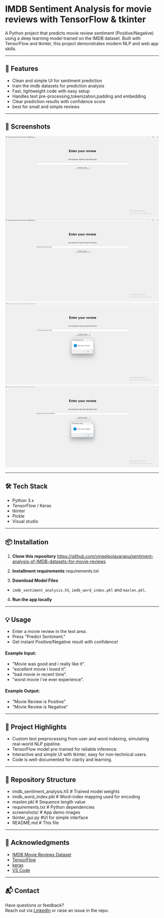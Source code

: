 # IMDB Sentiment Analysis for movie reviews with TensorFlow & tkinter

A Python project that predicts movie review sentiment (Positive/Negative) using a deep learning model trained on the IMDB dataset. Built with TensorFlow and tkinter, this project demonstrates modern NLP and web app skills.

---

## 🚀 Features

- Clean and simple UI for sentiment prediction
- train the imdb datasets for prediction analysis
- Fast, lightweight code with easy setup
- Handles text pre-processing,tokenization,padding and embedding
- Clear prediction results with confidence score
- best for small and simple reviews

---

## 📸 Screenshots

<!-- Insert an image like below. Upload screenshots to your repo, then use their GitHub URL. -->
![project Screenshot](Screenshot3.png.png)
![project Screenshot](Screenshot2.png.png)
![project Screenshot](Screenshot1.png.png)
![project Screenshot](Screenshot.png.png)



---

## 🛠️ Tech Stack

- Python 3.x
- TensorFlow / Keras
- tkinter
- Pickle
- Visual studio

---

## 📦 Installation

1. **Clone this repository**
https://github.com/vineelpolavarapu/sentiment-analysis-of-IMDB-datasets-for-movie-reviews

2. **Installment requirements**
requirements.txt



3. **Download Model Files**
- `imdb_sentiment_analysis.h5`, `imdb_word_index.pkl` and `maxlen.pkl`.


4. **Run the app locally**


---

## 💡 Usage

- Enter a movie review in the text area.
- Press "Predict Sentiment."
- Get instant Positive/Negative result with confidence!

#### Example Input:

- "Movie was good and i really like it".
- "excellent movie i loved it".
- "bad movie in recent time".
- "worst movie i've ever experience".


#### Example Output:

- "Movie Review is Positive"
- "Movie Review is Negative"

---

## 📝 Project Highlights

- Custom text preprocessing from user and word indexing, simulating real-world NLP pipeline.
- TensorFlow model pre-trained for reliable inference.
- Interactive and simple UI with tkinter, easy for non-technical users.
- Code is well-documented for clarity and learning.

---

## 📂 Repository Structure

- imdb_sentiment_analysis.h5 # Trained model weights
- imdb_word_index.pkl # Word-index mapping used for encoding
- maxlen.pkl # Sequence length value
- requirements.txt # Python dependencies
- screenshots/ # App demo images
- tkinter_gui.py #UI for simple interface
- README.md # This file


---

## 🤝 Acknowledgments

- [IMDB Movie Reviews Dataset](https://ai.stanford.edu/~amaas/data/sentiment/)
- [TensorFlow](https://www.tensorflow.org/)
- [keras](https://www.keras.org)
- [VS Code](https://code.visualstudio.com/)
---

## 📬 Contact

Have questions or feedback?  
Reach out via [LinkedIn](www.linkedin.com/in/vineelkumarpolavarapu) or raise an issue in the repo.


